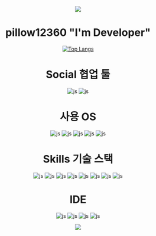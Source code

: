 <div align=center>

<img src="https://capsule-render.vercel.app/api?type=waving&color=BDBDC8&height=150&section=header" />

# pillow12360 "I'm Developer"

[![Top Langs](https://github-readme-stats.vercel.app/api/top-langs/?username=pillow12360)](https://github.com/anuraghazra/github-readme-stats)

# Social 협업 툴
![js](https://img.shields.io/badge/Slack-4A154B?style=for-the-badge&logo=slack&logoColor=white)
![js](https://img.shields.io/badge/GitHub-100000?style=for-the-badge&logo=github&logoColor=white)

# 사용 OS
![js](https://img.shields.io/badge/mac%20os-000000?style=for-the-badge&logo=apple&logoColor=white)
![js](https://img.shields.io/badge/Android-3DDC84?style=for-the-badge&logo=android&logoColor=white)
![js](https://img.shields.io/badge/Windows-0078D6?style=for-the-badge&logo=windows&logoColor=white)
![js](https://img.shields.io/badge/iOS-000000?style=for-the-badge&logo=ios&logoColor=white)
![js](https://img.shields.io/badge/Linux-FCC624?style=for-the-badge&logo=linux&logoColor=black)


# Skills 기술 스택

![js](https://img.shields.io/badge/Python-3776AB?style=for-the-badge&logo=python&logoColor=white)
![js](https://img.shields.io/badge/React-20232A?style=for-the-badge&logo=react&logoColor=61DAFB)
![js](https://img.shields.io/badge/npm-CB3837?style=for-the-badge&logo=npm&logoColor=white)
![js](https://img.shields.io/badge/JavaScript-F7DF1E?style=for-the-badge&logo=JavaScript&logoColor=white)
![js](https://img.shields.io/badge/HTML5-E34F26?style=for-the-badge&logo=html5&logoColor=white)
![js](https://img.shields.io/badge/Node.js-43853D?style=for-the-badge&logo=node.js&logoColor=white)
![js](https://img.shields.io/badge/TypeScript-007ACC?style=for-the-badge&logo=typescript&logoColor=white)
![js](https://img.shields.io/badge/MySQL-00000F?style=for-the-badge&logo=mysql&logoColor=white)

# IDE

![js](https://img.shields.io/badge/Visual_Studio_Code-0078D4?style=for-the-badge&logo=visual%20studio%20code&logoColor=white)
![js](https://img.shields.io/badge/IntelliJ_IDEA-000000.svg?style=for-the-badge&logo=intellij-idea&logoColor=white)
![js](https://img.shields.io/badge/PyCharm-000000.svg?&style=for-the-badge&logo=PyCharm&logoColor=white)
![js](https://img.shields.io/badge/WebStorm-000000?style=for-the-badge&logo=WebStorm&logoColor=white)


<img src="https://capsule-render.vercel.app/api?type=waving&color=BDBDC8&height=150&section=footer" />

</div>
